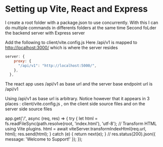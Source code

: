 # Setting up Vite, React and Express

I create a root folder with a package.json to use concurrently. With this I can do multiple commands in differents folders at the same time
Second foLder the backend server with Express server

Add the following to client/vite.config.js
Here /api/v1 is mapped to <http://localhost:3000/> which is where the server resides

```js
server: {
    proxy: {
      "/api/v1": "http://localhost:5000/",
    },
  },

```

The react app uses /api/v1 as base url and the server base endpoint url is /api/v1

Using /api/v1 as base url is arbitrary. Notice however that it appears in 3 places : client/vite.config.js , on the client side source files and on the server side source files

app.get('/', async (req, res) => {
try {
let html = fs.readFileSync(path.resolve(root, 'index.html'), 'utf-8');
// Transform HTML using Vite plugins.
html = await viteServer.transformIndexHtml(req.url, html);
res.send(html);
} catch (e) {
return next(e);
}
// res.status(200).json({ message: 'Welcome to Support!' });
});
